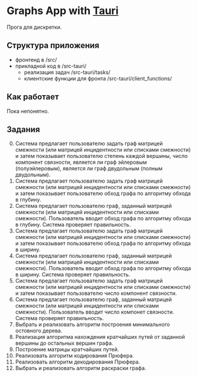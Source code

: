 # Graphs App with [Tauri]()
Прога для дискретки.

## Структура приложения
- фронтенд в /src/
- прикладной код в /src-tauri/
    - реализация задач /src-tauri/tasks/
    - клиентские функции для фронта /src-tauri/client_functions/

## Как работает
Пока непонятно.

## Задания
0. Система предлагает пользователю задать граф матрицей смежности (или матрицей инцидентности или списками смежности) и затем показывает пользователю степень каждой вершины,
число компонент связности, является ли граф эйлеровым (полуэйлеровым), является ли граф
двудольным (полным двудольным).
1. Система предлагает пользователю задать граф матрицей смежности (или матрицей инцидентности или списками смежности) и затем показывает пользователю обход графа по алгоритму
обхода в глубину.
2. Система предлагает пользователю граф, заданный матрицей смежности (или матрицей
инцидентности или списками смежности). Пользователь вводит обход графа по алгоритму обхода
в глубину. Система проверяет правильность.
3. Система предлагает пользователю задать граф матрицей смежности (или матрицей инцидентности или списками смежности) и затем показывает пользователю обход графа по алгоритму
обхода в ширину.
4. Система предлагает пользователю граф, заданный матрицей смежности (или матрицей
инцидентности или списками смежности). Пользователь вводит обход графа по алгоритму обхода
в ширину. Система проверяет правильность.
5. Система предлагает пользователю задать граф матрицей смежности (или матрицей инцидентности или списками смежности) и затем показывает пользователю число компонент связности.
6. Система предлагает пользователю граф, заданный матрицей смежности (или матрицей инцидентности или списками смежности). Пользователь вводит число компонет связности. Система
проверяет правильность.
7. Выбрать и реализовать алгоритм построения минимального остовного дерева.
8. Реализация алгоритма нахождения кратчайших путей от заданной вершины до остальных
вершин графа.
9. Построение матрицы кратчайших путей.
10. Реализовать алгоритм кодирования Прюфера.
11. Реализовать алгоритм декодирования Прюфера.
12. Выбрать и реализовать алгоритм раскраски графа.

